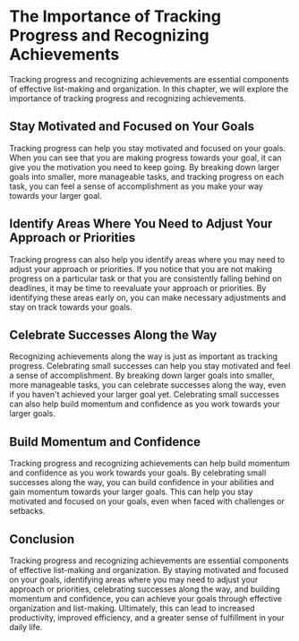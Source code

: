 The Importance of Tracking Progress and Recognizing Achievements
===========================================================================================================================

Tracking progress and recognizing achievements are essential components of effective list-making and organization. In this chapter, we will explore the importance of tracking progress and recognizing achievements.

Stay Motivated and Focused on Your Goals
----------------------------------------

Tracking progress can help you stay motivated and focused on your goals. When you can see that you are making progress towards your goal, it can give you the motivation you need to keep going. By breaking down larger goals into smaller, more manageable tasks, and tracking progress on each task, you can feel a sense of accomplishment as you make your way towards your larger goal.

Identify Areas Where You Need to Adjust Your Approach or Priorities
-------------------------------------------------------------------

Tracking progress can also help you identify areas where you may need to adjust your approach or priorities. If you notice that you are not making progress on a particular task or that you are consistently falling behind on deadlines, it may be time to reevaluate your approach or priorities. By identifying these areas early on, you can make necessary adjustments and stay on track towards your goals.

Celebrate Successes Along the Way
---------------------------------

Recognizing achievements along the way is just as important as tracking progress. Celebrating small successes can help you stay motivated and feel a sense of accomplishment. By breaking down larger goals into smaller, more manageable tasks, you can celebrate successes along the way, even if you haven't achieved your larger goal yet. Celebrating small successes can also help build momentum and confidence as you work towards your larger goals.

Build Momentum and Confidence
-----------------------------

Tracking progress and recognizing achievements can help build momentum and confidence as you work towards your goals. By celebrating small successes along the way, you can build confidence in your abilities and gain momentum towards your larger goals. This can help you stay motivated and focused on your goals, even when faced with challenges or setbacks.

Conclusion
----------

Tracking progress and recognizing achievements are essential components of effective list-making and organization. By staying motivated and focused on your goals, identifying areas where you may need to adjust your approach or priorities, celebrating successes along the way, and building momentum and confidence, you can achieve your goals through effective organization and list-making. Ultimately, this can lead to increased productivity, improved efficiency, and a greater sense of fulfillment in your daily life.
